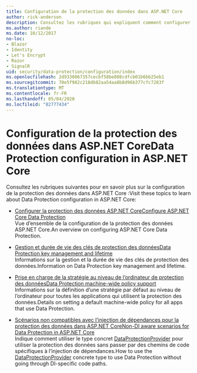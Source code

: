 ```yaml
---
title: Configuration de la protection des données dans ASP.NET Core
author: rick-anderson
description: Consultez les rubriques qui expliquent comment configurer la protection des données dans ASP.NET Core.
ms.author: riande
ms.date: 10/12/2017
no-loc:
- Blazor
- Identity
- Let's Encrypt
- Razor
- SignalR
uid: security/data-protection/configuration/index
ms.openlocfilehash: 2d9330867357cecbf58be808cdfcb01b6bb25eb1
ms.sourcegitcommit: 70e5f982c218db82aa54aa8b8d96b377cfc7283f
ms.translationtype: MT
ms.contentlocale: fr-FR
ms.lasthandoff: 05/04/2020
ms.locfileid: "82777434"
---
```

# <a name="data-protection-configuration-in-aspnet-core"></a><span data-ttu-id="9c1b3-103">Configuration de la protection des données dans ASP.NET Core</span><span class="sxs-lookup"><span data-stu-id="9c1b3-103">Data Protection configuration in ASP.NET Core</span></span>

<span data-ttu-id="9c1b3-104">Consultez les rubriques suivantes pour en savoir plus sur la configuration de la protection des données dans ASP.NET Core :</span><span class="sxs-lookup"><span data-stu-id="9c1b3-104">Visit these topics to learn about Data Protection configuration in ASP.NET Core:</span></span>

* [<span data-ttu-id="9c1b3-105">Configurer la protection des données ASP.NET Core</span><span class="sxs-lookup"><span data-stu-id="9c1b3-105">Configure ASP.NET Core Data Protection</span></span>](xref:security/data-protection/configuration/overview)  
  <span data-ttu-id="9c1b3-106">Vue d’ensemble de la configuration de la protection des données ASP.NET Core.</span><span class="sxs-lookup"><span data-stu-id="9c1b3-106">An overview on configuring ASP.NET Core Data Protection.</span></span>

* [<span data-ttu-id="9c1b3-107">Gestion et durée de vie des clés de protection des données</span><span class="sxs-lookup"><span data-stu-id="9c1b3-107">Data Protection key management and lifetime</span></span>](xref:security/data-protection/configuration/default-settings)  
  <span data-ttu-id="9c1b3-108">Informations sur la gestion et la durée de vie des clés de protection des données.</span><span class="sxs-lookup"><span data-stu-id="9c1b3-108">Information on Data Protection key management and lifetime.</span></span>

* [<span data-ttu-id="9c1b3-109">Prise en charge de la stratégie au niveau de l’ordinateur de protection des données</span><span class="sxs-lookup"><span data-stu-id="9c1b3-109">Data Protection machine-wide policy support</span></span>](xref:security/data-protection/configuration/machine-wide-policy)  
  <span data-ttu-id="9c1b3-110">Informations sur la définition d’une stratégie par défaut au niveau de l’ordinateur pour toutes les applications qui utilisent la protection des données.</span><span class="sxs-lookup"><span data-stu-id="9c1b3-110">Details on setting a default machine-wide policy for all apps that use Data Protection.</span></span>

* [<span data-ttu-id="9c1b3-111">Scénarios non compatibles avec l’injection de dépendances pour la protection des données dans ASP.NET Core</span><span class="sxs-lookup"><span data-stu-id="9c1b3-111">Non-DI aware scenarios for Data Protection in ASP.NET Core</span></span>](xref:security/data-protection/configuration/non-di-scenarios)  
  <span data-ttu-id="9c1b3-112">Indique comment utiliser le type concret [DataProtectionProvider](/dotnet/api/Microsoft.AspNetCore.DataProtection.DataProtectionProvider) pour utiliser la protection des données sans passer par des chemins de code spécifiques à l’injection de dépendances.</span><span class="sxs-lookup"><span data-stu-id="9c1b3-112">How to use the [DataProtectionProvider](/dotnet/api/Microsoft.AspNetCore.DataProtection.DataProtectionProvider) concrete type to use Data Protection without going through DI-specific code paths.</span></span>
